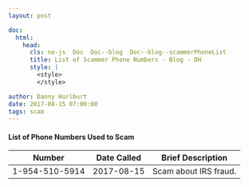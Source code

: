 ```yaml
---
layout: post

doc:
  html:
    head:
      cls: no-js  Doc  Doc--blog  Doc--blog--scammerPhoneList
      title: List of Scammer Phone Numbers - Blog - DH
      style: |
        <style>
        </style>

author: Danny Hurlburt
date: 2017-08-15 07:00:00
tags: scam
---
```


<h4>List of Phone Numbers Used to Scam</h4>
<table>
  <thead>
    <tr>
      <th>Number</th>
      <th>Date Called</th>
      <th>Brief Description</th>
    </tr>
  </thead>
  <tbody>
    <tr>
      <td>1-954-510-5914</td>
      <td>2017-08-15</td>
      <td>Scam about IRS fraud.</td>
    </tr>
  </tbody>
</table>
